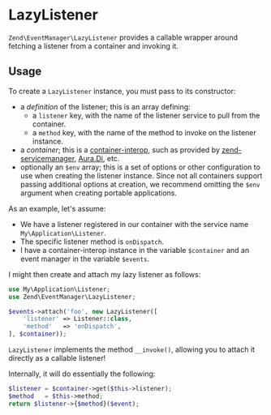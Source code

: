 # LazyListener

`Zend\EventManager\LazyListener` provides a callable wrapper around fetching a
listener from a container and invoking it.

## Usage

To create a `LazyListener` instance, you must pass to its constructor:

- a *definition* of the listener; this is an array defining:
    - a `listener` key, with the name of the listener service to pull from the container.
    - a `method` key, with the name of the method to invoke on the listener instance.
- a *container*; this is a [container-interop](https://github.com/container-interop/container-interop),
  such as provided by
  [zend-servicemanager](https://github.com/zendframework/zend-servicemanager),
  [Aura.Di](https://github.com/auraphp/Aura.Di), etc.
- optionally an `$env` array; this is a set of options or other configuration to
  use when creating the listener instance. Since not all containers support
  passing additional options at creation, we recommend omitting the `$env`
  argument when creating portable applications.

As an example, let's assume:

- We have a listener registered in our container with the service name
  `My\Application\Listener`.
- The specific listener method is `onDispatch`.
- I have a container-interop instance in the variable `$container` and an event
  manager in the variable `$events`.

I might then create and attach my lazy listener as follows:

```php
use My\Application\Listener;
use Zend\EventManager\LazyListener;

$events->attach('foo', new LazyListener([
    'listener' => Listener::class,
    'method'   => 'onDispatch',
], $container));
```

`LazyListener` implements the method `__invoke()`, allowing you to attach it
directly as a callable listener!

Internally, it will do essentially the following:

```php
$listener = $container->get($this->listener);
$method   = $this->method;
return $listener->{$method}($event);
```
